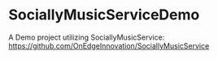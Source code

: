 # SociallyMusicServiceDemo
A Demo project utilizing SociallyMusicService: https://github.com/OnEdgeInnovation/SociallyMusicService

